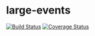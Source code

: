 # large-events

[![Build Status](https://travis-ci.com/knative-portability/large-events.svg?branch=master)](https://travis-ci.com/knative-portability/large-events)
[![Coverage Status](https://coveralls.io/repos/github/knative-portability/large-events/badge.svg?branch=master)](https://coveralls.io/github/knative-portability/large-events?branch=master)
